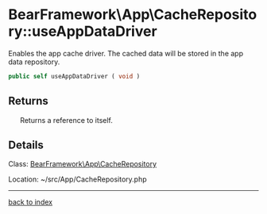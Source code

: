 # BearFramework\App\CacheRepository::useAppDataDriver

Enables the app cache driver. The cached data will be stored in the app data repository.

```php
public self useAppDataDriver ( void )
```

## Returns

&nbsp;&nbsp;&nbsp;&nbsp;&nbsp;&nbsp;Returns a reference to itself.

## Details

Class: [BearFramework\App\CacheRepository](bearframework.app.cacherepository.class.md)

Location: ~/src/App/CacheRepository.php

---

[back to index](index.md)

